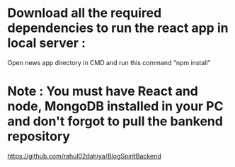 <!-- Let's create a blog web in which multiple users can upload their blogs and read others' blogs -->

# Download all the required dependencies to run the react app in local server :

Open news app directory in CMD and run this command
"npm install" 

# Note : You must have React and node, MongoDB installed in your PC and don't forgot to pull the bankend repository
https://github.com/rahul02dahiya/BlogSpiritBackend

